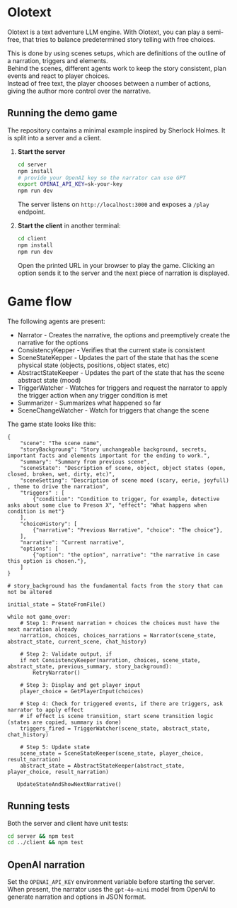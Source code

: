 # Olotext

Olotext is a text adventure LLM engine.
With Olotext, you can play a semi-free, that tries to balance predetermined story telling with free choices.  

This is done by using scenes setups, which are definitions of the outline of a narration, triggers and elements.  
Behind the scenes, different agents work to keep the story consistent, plan events and react to player choices.  
Instead of free text, the player chooses between a number of actions, giving the author more control over the narrative.

## Running the demo game

The repository contains a minimal example inspired by Sherlock Holmes. It is split into a server and a client.

1. **Start the server**

   ```bash
   cd server
   npm install
   # provide your OpenAI key so the narrator can use GPT
   export OPENAI_API_KEY=sk-your-key
   npm run dev
   ```

   The server listens on `http://localhost:3000` and exposes a `/play` endpoint.

2. **Start the client** in another terminal:

   ```bash
   cd client
   npm install
   npm run dev
   ```

   Open the printed URL in your browser to play the game. Clicking an option sends it to the server and the next piece of narration is displayed.

# Game flow

The following agents are present:
- Narrator - Creates the narrative, the options and preemptively create the narrative for the options
- ConsistencyKepper - Verifies that the current state is consistent
- SceneStateKepper - Updates the part of the state that has the scene physical state (objects, positions, object states, etc) 
- AbstractStateKeeper - Updates the part of the state that has the scene abstract state (mood)
- TriggerWatcher - Watches for triggers and request the narrator to apply the trigger action when any trigger condition is met
- Summarizer - Summarizes what happened so far  
- SceneChangeWatcher - Watch for triggers that change the scene  

The game state looks like this:

```
{
    "scene": "The scene name",
    "storyBackgroung": "Story unchangeable background, secrets, important facts and elements important for the ending to work.",
    "summary": "Summary from previous scene",
    "sceneState": "Description of scene, object, object states (open, closed, broken, wet, dirty, etc)",
    "sceneSetting": "Description of scene mood (scary, eerie, joyfull) , theme to drive the narration",
    "triggers" : [
        {"condition": "Condition to trigger, for example, detective asks about some clue to Preson X", "effect": "What happens when condition is met"}
    ],
    "choiceHistory": [
        {"narrative": "Previous Narrative", "choice": "The choice"}, 
    ],
    "narrative": "Current narrative",
    "options": [
        {"option": "the option", narrative": "the narrative in case this option is chosen."},
    ]
}
```


```
# story_background has the fundamental facts from the story that can not be altered 

initial_state = StateFromFile()

while not game_over:
    # Step 1: Present narration + choices the choices must have the next narration already
    narration, choices, choices_narrations = Narrator(scene_state, abstract_state, current_scene, chat_history)

    # Step 2: Validate output, if 
    if not ConsistencyKeeper(narration, choices, scene_state, abstract_state, previous_summary, story_background):
        RetryNarrator()
        
    # Step 3: Display and get player input
    player_choice = GetPlayerInput(choices)
   
    # Step 4: Check for triggered events, if there are triggers, ask narrator to apply effect
    # if effect is scene transition, start scene transition logic (states are copied, summary is done)
    triggers_fired = TriggerWatcher(scene_state, abstract_state, chat_history)
 
    # Step 5: Update state
    scene_state = SceneStateKeeper(scene_state, player_choice, result_narration)
    abstract_state = AbstractStateKeeper(abstract_state, player_choice, result_narration)

   UpdateStateAndShowNextNarrative()
```

## Running tests

Both the server and client have unit tests:

```bash
cd server && npm test
cd ../client && npm test
```

## OpenAI narration

Set the `OPENAI_API_KEY` environment variable before starting the server. When present, the narrator uses the `gpt-4o-mini` model from OpenAI to generate narration and options in JSON format.

